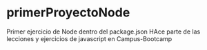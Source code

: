 # primerProyectoNode
Primer ejercicio de Node dentro del package.json
HAce parte de las lecciones y ejercicios de javascript en Campus-Bootcamp
